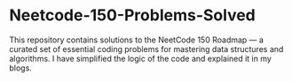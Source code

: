 # Neetcode-150-Problems-Solved
This repository contains solutions to the NeetCode 150 Roadmap — a curated set of essential coding problems for mastering data structures and algorithms. I have simplified the logic of the code and explained it in my blogs. 
